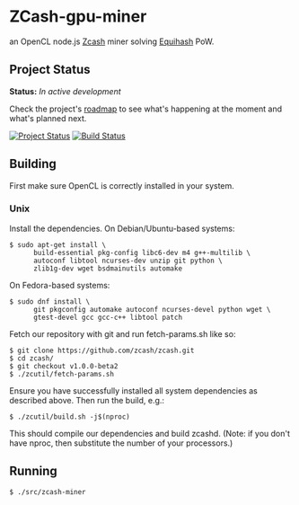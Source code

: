 # ZCash-gpu-miner
an OpenCL node.js [Zcash](https://z.cash) miner solving [Equihash](https://www.internetsociety.org/sites/default/files/blogs-media/equihash-asymmetric-proof-of-work-based-generalized-birthday-problem.pdf) PoW.

## Project Status

**Status:** *In active development*

Check the project's [roadmap](https://github.com/nginnever/zogminer/blob/master/ROADMAP.md) to see what's happening at the moment and what's planned next.

[![Project Status](https://badge.waffle.io/nginnever/zogminer.svg?label=In%20Progress&title=In%20Progress)](https://waffle.io/nginnever/zogminer)
[![Build Status](https://travis-ci.org/nginnever/zogminer.svg?branch=master)](https://travis-ci.org/nginnever/zogminer)

## Building

First make sure OpenCL is correctly installed in your system.

### Unix

Install the dependencies. On Debian/Ubuntu-based systems:

```
$ sudo apt-get install \
      build-essential pkg-config libc6-dev m4 g++-multilib \
      autoconf libtool ncurses-dev unzip git python \
      zlib1g-dev wget bsdmainutils automake
```

On Fedora-based systems:

```
$ sudo dnf install \
      git pkgconfig automake autoconf ncurses-devel python wget \
      gtest-devel gcc gcc-c++ libtool patch
```

Fetch our repository with git and run fetch-params.sh like so:

```
$ git clone https://github.com/zcash/zcash.git
$ cd zcash/
$ git checkout v1.0.0-beta2
$ ./zcutil/fetch-params.sh
```
Ensure you have successfully installed all system dependencies as described above. Then run the build, e.g.:

```
$ ./zcutil/build.sh -j$(nproc)
```

This should compile our dependencies and build zcashd. (Note: if you don't have nproc, then substitute the number of your processors.)

## Running

```
$ ./src/zcash-miner
```
